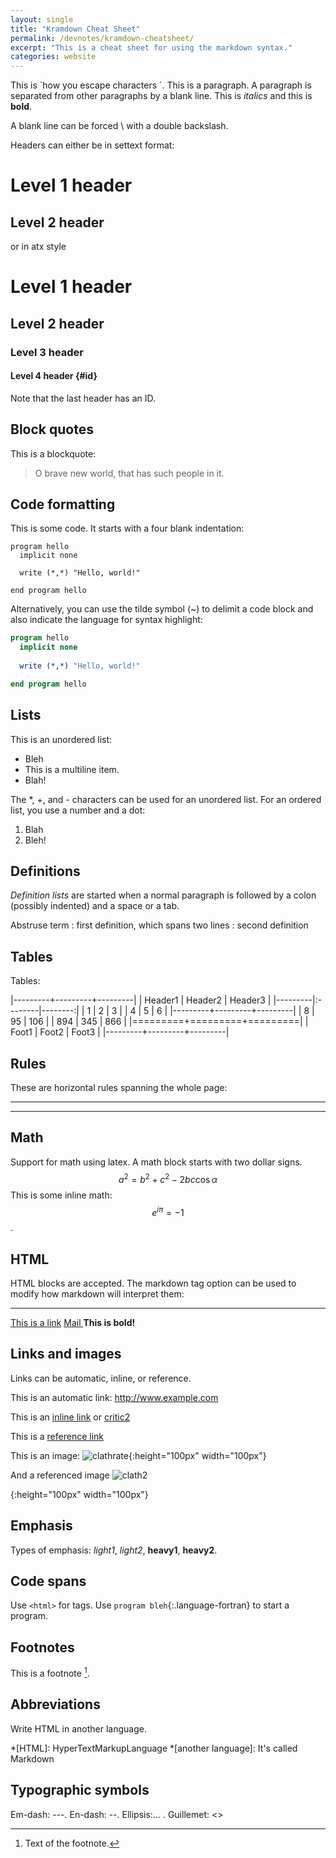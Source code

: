 ```yaml
---
layout: single
title: "Kramdown Cheat Sheet"
permalink: /devnotes/kramdown-cheatsheet/
excerpt: "This is a cheat sheet for using the markdown syntax."
categories: website
---
```


This is \`how you escape characters \`. This is a paragraph. A
paragraph is separated from other paragraphs by a blank line.
This is *italics* and this is **bold**.

A blank line can be forced \\
with a double backslash.

Headers can either be in settext format:

Level 1 header
==============

Level 2 header
--------------

or in atx style

# Level 1 header

## Level 2 header

### Level 3 header 

#### Level 4 header {#id}

Note that the last header has an ID.

## Block quotes

This is a blockquote:

> O brave new world, that has such people in it.

## Code formatting

This is some code. It starts with a four blank indentation:

    program hello
      implicit none
      
      write (*,*) "Hello, world!"

    end program hello
    
Alternatively, you can use the tilde symbol (~) to delimit a code
block and also indicate the language for syntax highlight:

~~~ fortran
program hello
  implicit none
  
  write (*,*) "Hello, world!"

end program hello
~~~

## Lists

This is an unordered list:

* Bleh
* This is a multiline
  item.
* Blah!

The *, +, and - characters can be used for an unordered list. For an
ordered list, you use a number and a dot:

1. Blah
2. Bleh!

## Definitions

*Definition lists* are started when a normal paragraph is followed by
a colon (possibly indented) and a space or a tab.

Abstruse term
: first definition, which 
  spans two lines
: second definition

## Tables

Tables:

|---------+---------+---------|
| Header1 | Header2 | Header3 |
|---------|:--------|--------:|
| 1       | 2       | 3       |
| 4       | 5       | 6       |
|---------+---------+---------|
| 8       | 95      | 106     |
| 894     | 345     | 866     |
|=========+=========+=========|
| Foot1   | Foot2   | Foot3   |
|---------+---------+---------|

## Rules

These are horizontal rules spanning the whole page:

* * * 

---

## Math

Support for math using latex. A math block starts with two dollar
signs. 
$$
\begin{equation}
a^2 = b^2 + c^2 - 2bc\cos\alpha
\end{equation}
$$
This is some inline math: $$e^{i\pi} = -1$$.

## HTML

HTML blocks are accepted. The markdown tag option can be used to
modify how markdown will interpret them:
<HR>
<a href="http://example.com">This is a link</a>
<a href="mailto:example@example.com.com"> Mail </a>
<B>This is bold!</B>

## Links and images

Links can be automatic, inline, or reference.

This is an automatic link: <http://www.example.com>

This is an [inline link](http>//www.example.com) or [critic2](/critic2/)

This is a [reference link][linkid]

[linkid]: http://example.com "optional title"

This is an image:
![clathrate](/assets/images/clathrate.png "title"){:height="100px" width="100px"}

And a referenced image ![clath2]

[clath2]: /assets/images/clathrate.png
{:height="100px" width="100px"}

## Emphasis

Types of emphasis: *light1*, _light2_, **heavy1**, __heavy2__.

## Code spans

Use `<html>` for tags. Use `program bleh`{:.language-fortran} to start
a program.

## Footnotes

This is a footnote [^1].

[^1]: Text of the footnote.

## Abbreviations

Write HTML in another language.

*[HTML]: HyperTextMarkupLanguage
*[another language]: It's called Markdown

## Typographic symbols

Em-dash: ---. En-dash: --. Ellipsis:... . Guillemet: <<bleh>>

